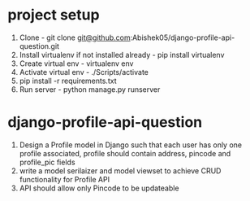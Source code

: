 # project setup
1. Clone - git clone git@github.com:Abishek05/django-profile-api-question.git
2. Install virtualenv if not installed already - pip install virtualenv
3. Create virtual env - virtualenv env
4. Activate virtual env - ./Scripts/activate
5. pip install -r requirements.txt
6. Run server - python manage.py runserver



# django-profile-api-question
1. Design a Profile model in Django such that each user has only one profile associated, profile should contain address, pincode and profile_pic fields
2. write a model serilaizer and model viewset to achieve CRUD functionality for Profile API
3. API should allow only Pincode to be updateable
